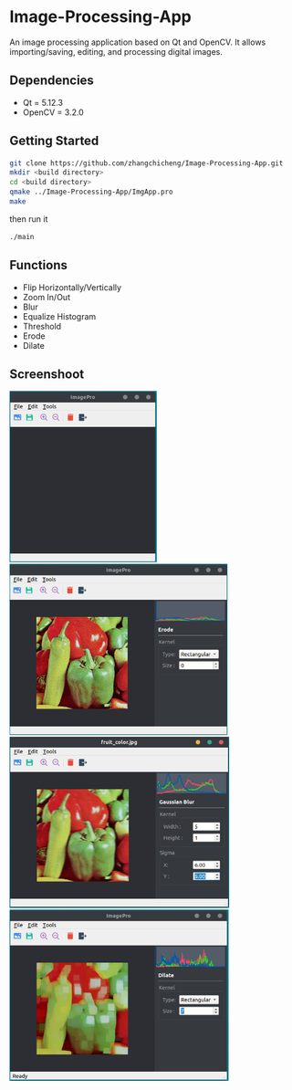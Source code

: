 # Image-Processing-App
An image processing application based on Qt and OpenCV. It allows importing/saving, editing, and processing digital images.

## Dependencies
* Qt = 5.12.3
* OpenCV = 3.2.0

## Getting Started
```bash
git clone https://github.com/zhangchicheng/Image-Processing-App.git
mkdir <build directory>
cd <build directory>
qmake ../Image-Processing-App/ImgApp.pro
make
```
then run it
```bash
./main
```
## Functions
* Flip Horizontally/Vertically
* Zoom In/Out
* Blur
* Equalize Histogram
* Threshold
* Erode
* Dilate

## Screenshoot
<img src=https://github.com/zhangchicheng/Image-Processing-App/blob/master/screenshot/mainwindow.png height=300> <img src=https://github.com/zhangchicheng/Image-Processing-App/blob/master/screenshot/erode.png height=300>
<img src=https://github.com/zhangchicheng/Image-Processing-App/blob/master/screenshot/blur.png height=300> <img src=https://github.com/zhangchicheng/Image-Processing-App/blob/master/screenshot/dilate.png height=300>


